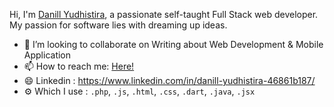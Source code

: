 Hi, I'm [Danill Yudhistira](https://danill123.github.io/portofolio/), a passionate self-taught Full Stack web developer. My passion for software lies with dreaming up ideas.

- 👯 I’m looking to collaborate on Writing about Web Development & Mobile Application
- 📫 How to reach me: [Here!](mailto:danillyudhistira@gmail.com)
- 😄 Linkedin : https://www.linkedin.com/in/danill-yudhistira-46861b187/
- ⚙️ Which I use : `.php`, `.js`, `.html`, `.css`, `.dart`, `.java`, `.jsx`
